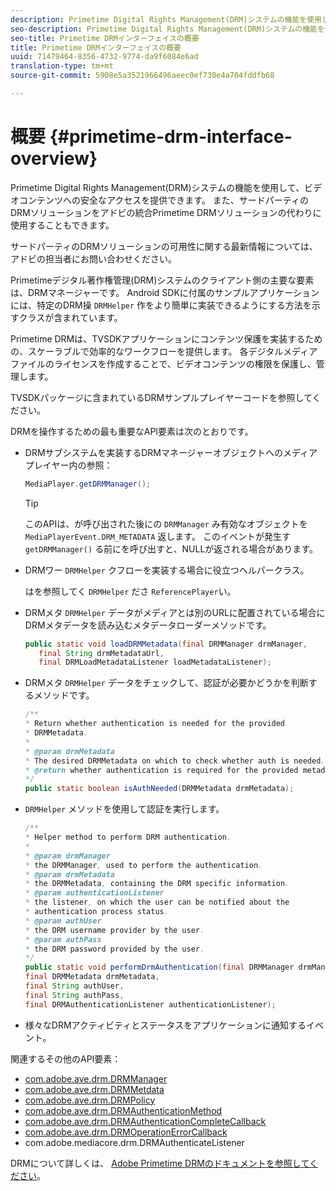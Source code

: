 ```yaml
---
description: Primetime Digital Rights Management(DRM)システムの機能を使用して、ビデオコンテンツへの安全なアクセスを提供できます。 また、サードパーティのDRMソリューションをアドビの統合Primetime DRMソリューションの代わりに使用することもできます。
seo-description: Primetime Digital Rights Management(DRM)システムの機能を使用して、ビデオコンテンツへの安全なアクセスを提供できます。 また、サードパーティのDRMソリューションをアドビの統合Primetime DRMソリューションの代わりに使用することもできます。
seo-title: Primetime DRMインターフェイスの概要
title: Primetime DRMインターフェイスの概要
uuid: 71479464-8356-4732-9774-da9f6084e6ad
translation-type: tm+mt
source-git-commit: 5908e5a3521966496aeec0ef730e4a704fddfb68

---
```



# 概要 {#primetime-drm-interface-overview}

Primetime Digital Rights Management(DRM)システムの機能を使用して、ビデオコンテンツへの安全なアクセスを提供できます。 また、サードパーティのDRMソリューションをアドビの統合Primetime DRMソリューションの代わりに使用することもできます。

<!--<a id="section_4DD54E085AB345FE9BE00865E56B28DB"></a>-->

サードパーティのDRMソリューションの可用性に関する最新情報については、アドビの担当者にお問い合わせください。

Primetimeデジタル著作権管理(DRM)システムのクライアント側の主要な要素は、DRMマネージャーです。 Android SDKに付属のサンプルアプリケーションには、特定のDRM操 `DRMHelper` 作をより簡単に実装できるようにする方法を示すクラスが含まれています。

Primetime DRMは、TVSDKアプリケーションにコンテンツ保護を実装するための、スケーラブルで効率的なワークフローを提供します。 各デジタルメディアファイルのライセンスを作成することで、ビデオコンテンツの権限を保護し、管理します。

TVSDKパッケージに含まれているDRMサンプルプレイヤーコードを参照してください。

DRMを操作するための最も重要なAPI要素は次のとおりです。

* DRMサブシステムを実装するDRMマネージャーオブジェクトへのメディアプレイヤー内の参照：

   ```java
   MediaPlayer.getDRMManager();
   ```

   >[!TIP]
   >
   >このAPIは、が呼び出された後にの `DRMManager` み有効なオブジェクトを `MediaPlayerEvent.DRM_METADATA` 返します。 このイベントが発生す `getDRMManager()` る前にを呼び出すと、NULLが返される場合があります。

* DRMワー `DRMHelper` クフローを実装する場合に役立つヘルパークラス。

   はを参照してく `DRMHelper` ださ `ReferencePlayer`い。

* DRMメタ `DRMHelper` データがメディアとは別のURLに配置されている場合にDRMメタデータを読み込むメタデータローダーメソッドです。

   ```java
   public static void loadDRMMetadata(final DRMManager drmManager,  
      final String drmMetadataUrl,  
      final DRMLoadMetadataListener loadMetadataListener);
   ```

* DRMメタ `DRMHelper` データをチェックして、認証が必要かどうかを判断するメソッドです。

   ```java
   /** 
   * Return whether authentication is needed for the provided 
   * DRMMetadata. 
   * 
   * @param drmMetadata 
   * The desired DRMMetadata on which to check whether auth is needed. 
   * @return whether authentication is required for the provided metadata 
   */ 
   public static boolean isAuthNeeded(DRMMetadata drmMetadata);
   ```

* `DRMHelper` メソッドを使用して認証を実行します。

   ```java
   /** 
   * Helper method to perform DRM authentication. 
   * 
   * @param drmManager 
   * the DRMManager, used to perform the authentication. 
   * @param drmMetadata 
   * the DRMMetadata, containing the DRM specific information. 
   * @param authenticationListener 
   * the listener, on which the user can be notified about the 
   * authentication process status. 
   * @param authUser 
   * the DRM username provider by the user. 
   * @param authPass 
   * the DRM password provided by the user. 
   */ 
   public static void performDrmAuthentication(final DRMManager drmManager,  
   final DRMMetadata drmMetadata,  
   final String authUser,  
   final String authPass,  
   final DRMAuthenticationListener authenticationListener);
   ```

* 様々なDRMアクティビティとステータスをアプリケーションに通知するイベント。

<!--<a id="section_899BD9061D484E1BBA46E84617C36867"></a>-->

関連するその他のAPI要素：

* [com.adobe.ave.drm.DRMManager](https://help.adobe.com/en_US/primetime/api/drm/com/adobe/ave/drm/DRMManager.html)
* [com.adobe.ave.drm.DRMMetdata](https://help.adobe.com/en_US/primetime/api/drm/com/adobe/ave/drm/DRMMetadata.html)
* [com.adobe.ave.drm.DRMPolicy](https://help.adobe.com/en_US/primetime/api/drm/com/adobe/ave/drm/DRMPolicy.html)
* [com.adobe.ave.drm.DRMAuthenticationMethod](https://help.adobe.com/en_US/primetime/api/drm/com/adobe/ave/drm/DRMAuthenticationMethod.html)
* [com.adobe.ave.drm.DRMAuthenticationCompleteCallback](https://help.adobe.com/en_US/primetime/api/drm/com/adobe/ave/drm/DRMAuthenticationCompleteCallback.html)
* [com.adobe.ave.drm.DRMOperationErrorCallback](https://help.adobe.com/en_US/primetime/api/drm/com/adobe/ave/drm/DRMOperationErrorCallback.html)
* com.adobe.mediacore.drm.DRMAuthenticateListener

<!-- 
Comment Type: draft
(https://help.adobe.com/en_US/primetime/api/psdk/javadoc_2.4/com/adobe/mediacore/drm/DRMAuthenticateListener.html)

-->
<!--<a id="section_F58941D68EB94A5EBD1C7454D2A1B17A"></a>-->

DRMについて詳しくは、 [Adobe Primetime DRMのドキュメントを参照してください](https://helpx.adobe.com/primetime/user-guide.html)。
